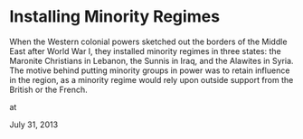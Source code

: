 # Installing Minority Regimes
When the Western colonial powers sketched out the borders of the Middle 
East after World War I, they installed minority regimes in three states:
 the Maronite Christians in Lebanon, the Sunnis in Iraq, and the 
Alawites in Syria. The motive behind putting minority groups in power 
was to retain influence in the region, as a minority regime would rely 
upon outside support from the British or the French.








at

July 31, 2013















